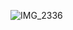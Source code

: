 ![IMG_2336](https://user-images.githubusercontent.com/22160969/154298827-dc1a6f24-6b08-4788-a6ce-0e865867231a.jpg)
